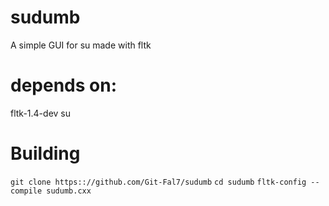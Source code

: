 # sudumb
A simple GUI for su made with fltk

# depends on:
fltk-1.4-dev
su

# Building
``git clone https:://github.com/Git-Fal7/sudumb``
``cd sudumb``
``fltk-config --compile sudumb.cxx``
